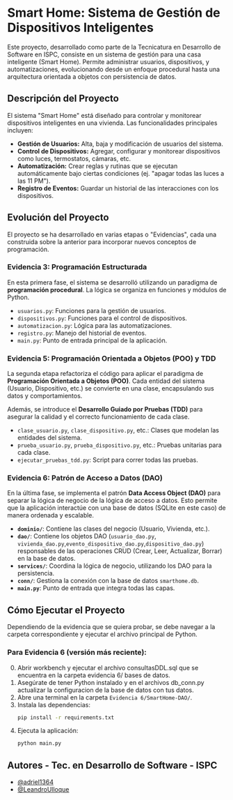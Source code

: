 # Smart Home: Sistema de Gestión de Dispositivos Inteligentes

Este proyecto, desarrollado como parte de la Tecnicatura en Desarrollo de Software en ISPC, consiste en un sistema de gestión para una casa inteligente (Smart Home). Permite administrar usuarios, dispositivos, y automatizaciones, evolucionando desde un enfoque procedural hasta una arquitectura orientada a objetos con persistencia de datos.

## Descripción del Proyecto

El sistema "Smart Home" está diseñado para controlar y monitorear dispositivos inteligentes en una vivienda. Las funcionalidades principales incluyen:

-   **Gestión de Usuarios:** Alta, baja y modificación de usuarios del sistema.
-   **Control de Dispositivos:** Agregar, configurar y monitorear dispositivos como luces, termostatos, cámaras, etc.
-   **Automatización:** Crear reglas y rutinas que se ejecutan automáticamente bajo ciertas condiciones (ej. "apagar todas las luces a las 11 PM").
-   **Registro de Eventos:** Guardar un historial de las interacciones con los dispositivos.

## Evolución del Proyecto

El proyecto se ha desarrollado en varias etapas o "Evidencias", cada una construida sobre la anterior para incorporar nuevos conceptos de programación.

### Evidencia 3: Programación Estructurada

En esta primera fase, el sistema se desarrolló utilizando un paradigma de **programación procedural**. La lógica se organiza en funciones y módulos de Python.

-   `usuarios.py`: Funciones para la gestión de usuarios.
-   `dispositivos.py`: Funciones para el control de dispositivos.
-   `automatizacion.py`: Lógica para las automatizaciones.
-   `registro.py`: Manejo del historial de eventos.
-   `main.py`: Punto de entrada principal de la aplicación.

### Evidencia 5: Programación Orientada a Objetos (POO) y TDD

La segunda etapa refactoriza el código para aplicar el paradigma de **Programación Orientada a Objetos (POO)**. Cada entidad del sistema (Usuario, Dispositivo, etc.) se convierte en una clase, encapsulando sus datos y comportamientos.

Además, se introduce el **Desarrollo Guiado por Pruebas (TDD)** para asegurar la calidad y el correcto funcionamiento de cada clase.

-   `clase_usuario.py`, `clase_dispositivo.py`, etc.: Clases que modelan las entidades del sistema.
-   `prueba_usuario.py`, `prueba_dispositivo.py`, etc.: Pruebas unitarias para cada clase.
-   `ejecutar_pruebas_tdd.py`: Script para correr todas las pruebas.

### Evidencia 6: Patrón de Acceso a Datos (DAO)

En la última fase, se implementa el patrón **Data Access Object (DAO)** para separar la lógica de negocio de la lógica de acceso a datos. Esto permite que la aplicación interactúe con una base de datos (SQLite en este caso) de manera ordenada y escalable.

-   **`dominio/`**: Contiene las clases del negocio (Usuario, Vivienda, etc.).
-   **`dao/`**: Contiene los objetos DAO (`usuario_dao.py`, `vivienda_dao.py`,`evento_dispositivo_dao.py`,`dispositivo_dao.py`) responsables de las operaciones CRUD (Crear, Leer, Actualizar, Borrar) en la base de datos.
-   **`services/`**: Coordina la lógica de negocio, utilizando los DAO para la persistencia.
-   **`conn/`**: Gestiona la conexión con la base de datos `smarthome.db`.
-   **`main.py`**: Punto de entrada que integra todas las capas.

## Cómo Ejecutar el Proyecto

Dependiendo de la evidencia que se quiera probar, se debe navegar a la carpeta correspondiente y ejecutar el archivo principal de Python.

### Para Evidencia 6 (versión más reciente):
0.  Abrir workbench y ejecutar el archivo consultasDDL.sql que se encuentra en la carpeta evidencia 6/ bases de datos.
1.  Asegúrate de tener Python instalado y en el archivos db_conn.py actualizar la configuracion de la base de datos con tus datos.
2.  Abre una terminal en la carpeta `Evidencia 6/SmartHome-DAO/`.
3.  Instala las dependencias:
    ```bash
    pip install -r requirements.txt
    ```
4.  Ejecuta la aplicación:
    ```bash
    python main.py
    ```

## Autores - Tec. en Desarrollo de Software - ISPC

-   [@adriel1364](https://github.com/adriel1364)
-   [@LeandroUlloque](https://github.com/LeandroUlloque)

